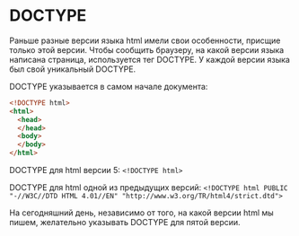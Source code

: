 # DOCTYPE

Раньше разные версии языка html имели свои особенности, присщие только этой версии. Чтобы сообщить браузеру, на какой версии языка написана страница, используется тег DOCTYPE. У каждой версии языка был свой уникальный DOCTYPE.

DOCTYPE указывается в самом начале документа:

```html
<!DOCTYPE html>
<html>
  <head>
  </head>
  <body>
  </body>
</html>
```

DOCTYPE для html версии 5: `<!DOCTYPE html>`

DOCTYPE для html одной из предыдущих версий: `<!DOCTYPE html PUBLIC "-//W3C//DTD HTML 4.01//EN" "http://www.w3.org/TR/html4/strict.dtd">`

На сегодняшний день, независимо от того, на какой версии html мы пишем, желательно указывать DOCTYPE для пятой версии.

